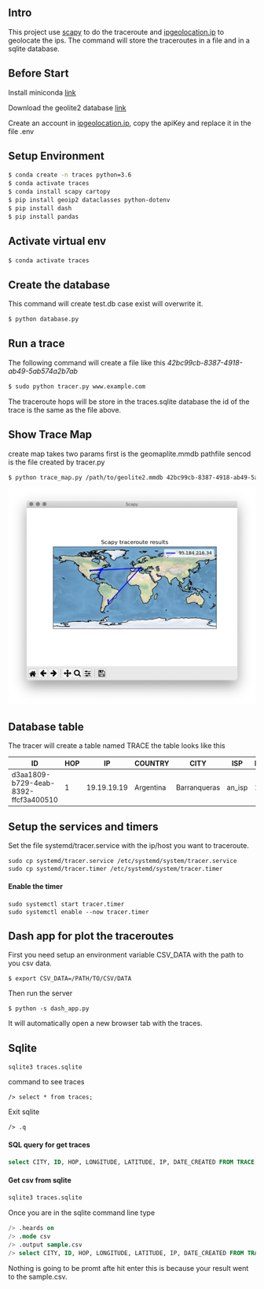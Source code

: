 ## Intro
This project use [scapy](https://scapy.net/) to do the traceroute and [ipgeolocation.ip](https://ipgeolocation.io/) to geolocate the ips.
The command will store the traceroutes in a file and in a sqlite database. 

## Before Start
Install miniconda [link](https://docs.conda.io/en/latest/miniconda.html)

Download the geolite2 database [link](https://www.maxmind.com/en/geolite2/signup)

Create an account in [ipgeolocation.ip](https://ipgeolocation.io/), copy the apiKey and replace it in the file .env

## Setup Environment
```bash
$ conda create -n traces python=3.6
$ conda activate traces
$ conda install scapy cartopy
$ pip install geoip2 dataclasses python-dotenv
$ pip install dash
$ pip install pandas
```
## Activate virtual env
```bash
$ conda activate traces
```
## Create the database
This command will create test.db case exist will overwrite it.
```bash
$ python database.py
```
## Run a trace
The following command will create a file like this
*42bc99cb-8387-4918-ab49-5ab574a2b7ab*
```bash
$ sudo python tracer.py www.example.com
```
The traceroute hops will be store in the traces.sqlite database the id of the trace is the same as the file above.
## Show Trace Map
create map takes two params 
first is the geomaplite.mmdb pathfile
sencod is the file created by tracer.py
```bash
$ python trace_map.py /path/to/geolite2.mmdb 42bc99cb-8387-4918-ab49-5ab574a2b7ab
```
![Sample trace](./trace_map_sample.png)
## Database table
The tracer will create a table named TRACE the table looks like this

|ID|HOP|IP|COUNTRY|CITY|ISP| LATITUDE| LONGITUDE|DATE_CREATED|
|---|---|---|---|---|---|---|---|---|
|d3aa1809-b729-4eab-8392-ffcf3a400510|	1	|19.19.19.19	|Argentina	|Barranqueras	|an_isp	|12.12	|11.11	|2020-12-04 19:26:15.220-030|

## Setup the services and timers
Set the file systemd/tracer.service with the ip/host you want to traceroute.
```
sudo cp systemd/tracer.service /etc/systemd/system/tracer.service
sudo cp systemd/tracer.timer /etc/systemd/system/tracer.timer
```
#### Enable the timer
```
sudo systemctl start tracer.timer
sudo systemctl enable --now tracer.timer
```
## Dash app for plot the traceroutes
First you need setup an environment variable CSV_DATA with the path to you csv data.
```
$ export CSV_DATA=/PATH/TO/CSV/DATA
```
Then run the server
```
$ python -s dash_app.py
```
It will automatically open a new browser tab with the traces.
## Sqlite
```
sqlite3 traces.sqlite
```
command to see traces
```
/> select * from traces;
```
Exit sqlite
```
/> .q
```
#### SQL query for get traces

```sql
select CITY, ID, HOP, LONGITUDE, LATITUDE, IP, DATE_CREATED FROM TRACE WHERE LONGITUDE !='unknown' and LATITUDE != 'unknown' and id = "013ac729-e096-4bd5-8578-965dc7d27bd2" ORDER BY ID, HOP ASC limit 185;
```
#### Get csv from sqlite

```bash
sqlite3 traces.sqlite
```
Once you are in the sqlite command line type
```sql
/> .heards on
/> .mode csv
/> .output sample.csv
/> select CITY, ID, HOP, LONGITUDE, LATITUDE, IP, DATE_CREATED FROM TRACE WHERE LONGITUDE !='unknown' and LATITUDE != 'unknown' and id = "013ac729-e096-4bd5-8578-965dc7d27bd2" ORDER BY ID, HOP ASC limit 185;
```
Nothing is going to be promt afte  hit enter this is because your result went to the sample.csv.


